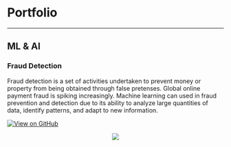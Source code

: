 # Portfolio

---

## ML & AI

### Fraud Detection

Fraud detection is a set of activities undertaken to prevent money or property from being obtained through false pretenses. Global online payment fraud is spiking increasingly. Machine learning can used in fraud prevention and detection due to its ability to analyze large quantities of data, identify patterns, and adapt to new information. 

[![View on GitHub](https://img.shields.io/badge/GitHub-View_on_GitHub-blue?logo=GitHub)](https://github.com/rajani2024/fraud_detection)

<center><img src="images/fraud_detection.png"/></center>

